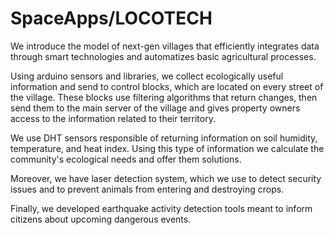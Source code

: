 # SpaceApps/LOCOTECH
We introduce the model of next-gen villages that efficiently integrates data through smart technologies and automatizes basic agricultural processes.

Using arduino sensors and libraries, we collect ecologically useful information and send to control blocks, which are located on every street of the village. These blocks use filtering algorithms that return changes, then send them to the main server of the village and gives property owners access to the information related to their territory.

We use DHT sensors responsible of returning information on soil humidity, temperature, and heat index. Using this type of information we calculate the community's ecological needs and offer them solutions.

Moreover, we have laser detection system, which we use to detect security issues and to prevent animals from entering and destroying crops.

Finally, we developed earthquake activity detection tools meant to inform citizens about upcoming dangerous events.
